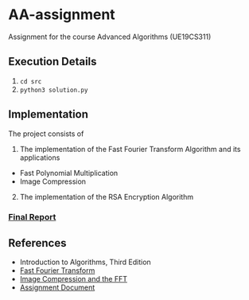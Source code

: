 # AA-assignment
Assignment for the course Advanced Algorithms (UE19CS311)

## Execution Details
1. ```cd src```
2. ```python3 solution.py```

## Implementation
The project consists of 
1. The implementation of the Fast Fourier Transform Algorithm and its applications 
- Fast Polynomial Multiplication
- Image Compression 

2. The implementation of the RSA Encryption Algorithm

### [Final Report](https://docs.google.com/document/d/14e5K143dPxZZU0bt10OXrjXJkIgMjTsG4Bk72bS4cH4/edit?usp=sharing)

## References
- Introduction to Algorithms, Third Edition
- [Fast Fourier Transform](https://www.youtube.com/watch?v=h7apO7q16V0)
- [Image Compression and the FFT](https://www.youtube.com/watch?v=uB3v6n8t2dQ)
- [Assignment Document](Assignment_UE19CS311.pdf)
